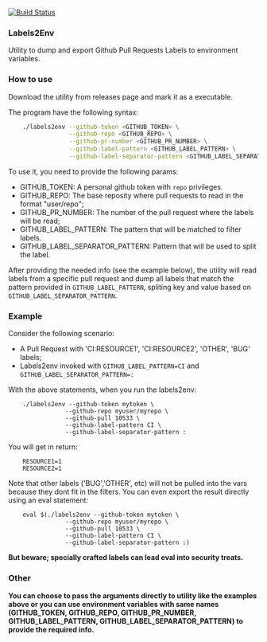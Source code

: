 [![Build Status](https://cloud.drone.io/api/badges/gcavalcante8808/labels2env/status.svg)](https://cloud.drone.io/gcavalcante8808/labels2env)

### Labels2Env

Utility to dump and export Github Pull Requests Labels to environment variables.

### How to use

Download the utility from releases page and mark it as a executable.

The program have the following syntax:

```bash
    ./labels2env --github-token <GITHUB_TOKEN> \
                 --github-repo <GITHUB_REPO> \
                 --github-pr-number <GITHUB_PR_NUMBER> \
                 --github-label-pattern <GITHUB_LABEL_PATTERN> \
                 --github-label-separator-pattern <GITHUB_LABEL_SEPARATOR_PATTERN>
```

To use it, you need to provide the following params:


 * GITHUB_TOKEN: A personal github token with `repo` privileges.
 * GITHUB_REPO: The base reposity where pull requests to read in the format "user/repo";
 * GITHUB_PR_NUMBER: The number of the pull request where the labels will be read;
 * GITHUB_LABEL_PATTERN: The pattern that will be matched to filter labels.
 * GITHUB_LABEL_SEPARATOR_PATTERN: Pattern that will be used to split the label.

After providing the needed info (see the example below), the utility will read labels from a specific pull request and dump all labels
that match the pattern provided in `GITHUB_LABEL_PATTERN`, spliting key and value based on `GITHUB_LABEL_SEPARATOR_PATTERN`.

### Example 

Consider the following scenario:

 - A Pull Request with 'CI:RESOURCE1', 'CI:RESOURCE2', 'OTHER', 'BUG' labels;
 - Labels2env invoked with `GITHUB_LABEL_PATTERN=CI` and `GITHUB_LABEL_SEPARATOR_PATTERN=:`

 With the above statements, when you run the labels2env:
 
 ```
     ./labels2env --github-token mytoken \
                 --github-repo myuser/myrepo \
                 --github-pull 10533 \
                 --github-label-pattern CI \
                 --github-label-separator-pattern :
```

You will get in return:

```
    RESOURCE1=1
    RESOURCE2=1
```

Note that other labels ('BUG','OTHER', etc) will not be pulled into the vars because they dont fit in the filters.
You can even export the result directly using an eval statement:

 ```
     eval $(./labels2env --github-token mytoken \
                 --github-repo myuser/myrepo \
                 --github-pull 10533 \
                 --github-label-pattern CI \
                 --github-label-separator-pattern :)
```

**But beware; specially crafted labels can lead eval into security treats.**


### Other

**You can choose to pass the arguments directly to utility like the examples above or you can use environment
variables with same names (GITHUB_TOKEN, GITHUB_REPO, GITHUB_PR_NUMBER, GITHUB_LABEL_PATTERN, GITHUB_LABEL_SEPARATOR_PATTERN)
to provide the required info.**
